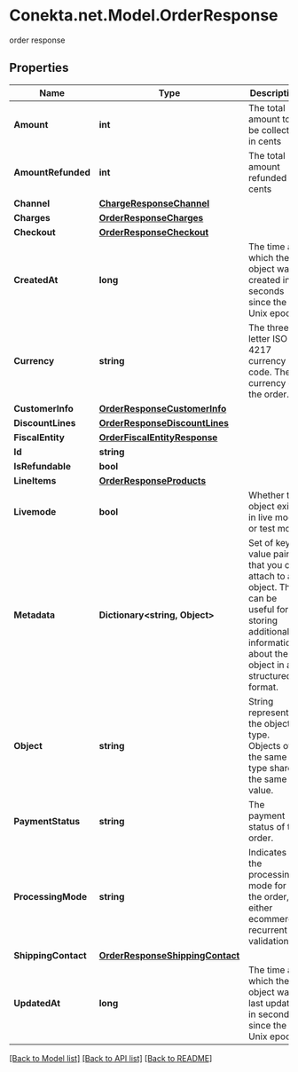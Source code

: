 # Conekta.net.Model.OrderResponse
order response

## Properties

Name | Type | Description | Notes
------------ | ------------- | ------------- | -------------
**Amount** | **int** | The total amount to be collected in cents | [optional] 
**AmountRefunded** | **int** | The total amount refunded in cents | [optional] 
**Channel** | [**ChargeResponseChannel**](ChargeResponseChannel.md) |  | [optional] 
**Charges** | [**OrderResponseCharges**](OrderResponseCharges.md) |  | [optional] 
**Checkout** | [**OrderResponseCheckout**](OrderResponseCheckout.md) |  | [optional] 
**CreatedAt** | **long** | The time at which the object was created in seconds since the Unix epoch | [optional] 
**Currency** | **string** | The three-letter ISO 4217 currency code. The currency of the order. | [optional] 
**CustomerInfo** | [**OrderResponseCustomerInfo**](OrderResponseCustomerInfo.md) |  | [optional] 
**DiscountLines** | [**OrderResponseDiscountLines**](OrderResponseDiscountLines.md) |  | [optional] 
**FiscalEntity** | [**OrderFiscalEntityResponse**](OrderFiscalEntityResponse.md) |  | [optional] 
**Id** | **string** |  | [optional] 
**IsRefundable** | **bool** |  | [optional] 
**LineItems** | [**OrderResponseProducts**](OrderResponseProducts.md) |  | [optional] 
**Livemode** | **bool** | Whether the object exists in live mode or test mode | [optional] 
**Metadata** | **Dictionary&lt;string, Object&gt;** | Set of key-value pairs that you can attach to an object. This can be useful for storing additional information about the object in a structured format. | [optional] 
**Object** | **string** | String representing the object’s type. Objects of the same type share the same value. | [optional] 
**PaymentStatus** | **string** | The payment status of the order. | [optional] 
**ProcessingMode** | **string** | Indicates the processing mode for the order, either ecommerce, recurrent or validation. | [optional] 
**ShippingContact** | [**OrderResponseShippingContact**](OrderResponseShippingContact.md) |  | [optional] 
**UpdatedAt** | **long** | The time at which the object was last updated in seconds since the Unix epoch | [optional] 

[[Back to Model list]](../README.md#documentation-for-models) [[Back to API list]](../README.md#documentation-for-api-endpoints) [[Back to README]](../README.md)

